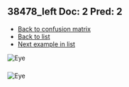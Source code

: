 ## 38478_left Doc: 2 Pred: 2
- [Back to confusion matrix](https://github.com/juliandewit/kaggle_retinopathy/blob/master/matrix.md)
- [Back to list](https://github.com/juliandewit/kaggle_retinopathy/blob/master/lists/22/list.md)
- [Next example in list](https://github.com/juliandewit/kaggle_retinopathy/blob/master/lists/22/38/38481_left.md)

![Eye](https://retinopaty.blob.core.windows.net/size1024/38478_left_2.jpeg)

### 

![Eye]()
